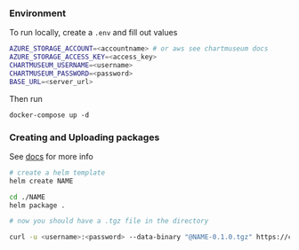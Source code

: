 
### Environment
To run locally, create a `.env` and fill out values
```bash
AZURE_STORAGE_ACCOUNT=<accountname> # or aws see chartmuseum docs
AZURE_STORAGE_ACCESS_KEY=<access_key>
CHARTMUSEUM_USERNAME=<username>
CHARTMUSEUM_PASSWORD=<password>
BASE_URL=<server_url>
```

Then run 

`
docker-compose up -d
`

### Creating and Uploading packages
See [docs](https://chartmuseum.com/docs/#uploading-a-chart-package) for more info

```bash
# create a helm template
helm create NAME

cd ./NAME
helm package .

# now you should have a .tgz file in the directory

curl -u <username>:<password> --data-binary "@NAME-0.1.0.tgz" https://chartmuseum.<domain>.com/api/charts
```
